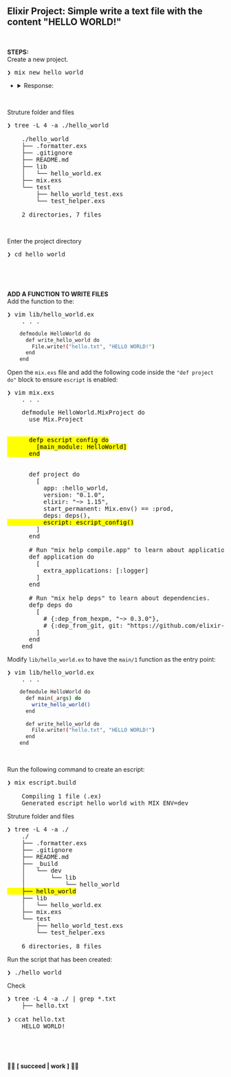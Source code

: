 ## Elixir Project: Simple write a text file with the content "HELLO WORLD!"

&nbsp;

**STEPS:** <br />
Create a new project.
<pre>
❯ mix new hello_world
</pre>
- <details>
    <summary>Response:</summary>

    ```bash
    * creating README.md
    * creating .formatter.exs
    * creating .gitignore
    * creating mix.exs
    * creating lib
    * creating lib/hello_world.ex
    * creating test
    * creating test/test_helper.exs
    * creating test/hello_world_test.exs

    Your Mix project was created successfully.
    You can use "mix" to compile it, test it, and more:

        cd hello_world
        mix test

    Run "mix help" for more commands.
    ```

  </details>

&nbsp;

Struture folder and files
<pre>
❯ tree -L 4 -a ./hello_world

    ./hello_world
    ├── .formatter.exs
    ├── .gitignore
    ├── README.md
    ├── lib
    │   └── hello_world.ex
    ├── mix.exs
    └── test
        ├── hello_world_test.exs
        └── test_helper.exs

    2 directories, 7 files
</pre>

&nbsp;

Enter the project directory
<pre>
❯ cd hello_world
</pre>

&nbsp;

&nbsp;

**ADD A FUNCTION TO WRITE FILES** <br />
Add the function to the:
<pre>
❯ vim lib/hello_world.ex
    . . .
</pre>
```bash
    defmodule HelloWorld do
      def write_hello_world do
        File.write!("hello.txt", "HELLO WORLD!")
      end
    end
```

Open the `mix.exs` file and add the following code inside the `"def project do"` block to ensure `escript` is enabled:
<pre>
❯ vim mix.exs
    . . .
</pre>
<pre>
    defmodule HelloWorld.MixProject do
      use Mix.Project
    
 
<mark>      defp escript_config do
        [main_module: HelloWorld]
      end</mark>


      def project do
        [
          app: :hello_world,
          version: "0.1.0",
          elixir: "~> 1.15",
          start_permanent: Mix.env() == :prod,
          deps: deps(),
<mark>          escript: escript_config()</mark>
        ]
      end
    
      # Run "mix help compile.app" to learn about applications.
      def application do
        [
          extra_applications: [:logger]
        ]
      end
    
      # Run "mix help deps" to learn about dependencies.
      defp deps do
        [
          # {:dep_from_hexpm, "~> 0.3.0"},
          # {:dep_from_git, git: "https://github.com/elixir-lang/my_dep.git", tag: "0.1.0"}
        ]
      end
    end
</pre>

Modify `lib/hello_world.ex` to have the `main/1` function as the entry point:
<pre>
❯ vim lib/hello_world.ex
    . . .
</pre>
```bash
    defmodule HelloWorld do
      def main(_args) do
        write_hello_world()
      end
    
      def write_hello_world do
        File.write!("hello.txt", "HELLO WORLD!")
      end
    end
```

&nbsp;

Run the following command to create an escript:
<pre>
❯ mix escript.build

    Compiling 1 file (.ex)
    Generated escript hello_world with MIX_ENV=dev
</pre>

Struture folder and files
<pre>
❯ tree -L 4 -a ./
    ./
    ├── .formatter.exs
    ├── .gitignore
    ├── README.md
    ├── _build
    │   └── dev
    │       └── lib
    │           └── hello_world
<mark>    ├── hello_world</mark>
    ├── lib
    │   └── hello_world.ex
    ├── mix.exs
    └── test
        ├── hello_world_test.exs
        └── test_helper.exs

    6 directories, 8 files
</pre>

Run the script that has been created:
<pre>
❯ ./hello_world
</pre>

Check
<pre>
❯ tree -L 4 -a ./ | grep *.txt
    ├── hello.txt

❯ ccat hello.txt
    HELLO WORLD!    
</pre>

&nbsp;

&nbsp;

👍🏼 **[ succeed | work ]** 👍🏼 

&nbsp;

&nbsp;

&nbsp;

&nbsp;

&nbsp;

&nbsp;